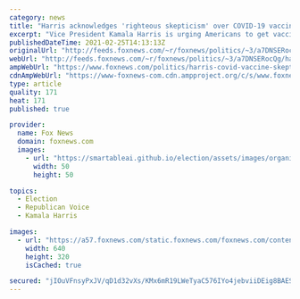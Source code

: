 ```yaml
---
category: news
title: "Harris acknowledges 'righteous skepticism' over COVID-19 vaccine, but says 'it will save your life'"
excerpt: "Vice President Kamala Harris is urging Americans to get vaccinated for coronavirus while acknowledging the mistrust some have for medical research and development."
publishedDateTime: 2021-02-25T14:13:13Z
originalUrl: "http://feeds.foxnews.com/~r/foxnews/politics/~3/a7DNSERocQg/harris-covid-vaccine-skepticism-save-your-life"
webUrl: "http://feeds.foxnews.com/~r/foxnews/politics/~3/a7DNSERocQg/harris-covid-vaccine-skepticism-save-your-life"
ampWebUrl: "https://www.foxnews.com/politics/harris-covid-vaccine-skepticism-save-your-life.amp"
cdnAmpWebUrl: "https://www-foxnews-com.cdn.ampproject.org/c/s/www.foxnews.com/politics/harris-covid-vaccine-skepticism-save-your-life.amp"
type: article
quality: 171
heat: 171
published: true

provider:
  name: Fox News
  domain: foxnews.com
  images:
    - url: "https://smartableai.github.io/election/assets/images/organizations/foxnews.com-50x50.jpg"
      width: 50
      height: 50

topics:
  - Election
  - Republican Voice
  - Kamala Harris

images:
  - url: "https://a57.foxnews.com/static.foxnews.com/foxnews.com/content/uploads/2021/02/640/320/Kamala-Harris-COVID-19-Vaccine-AP.jpg?ve=1&tl=1"
    width: 640
    height: 320
    isCached: true

secured: "jIOuVFnsyPxJV/qD1d32vXs/KMx6mR19LWeTyaC576IYo4jebviiDEig8BAESNp0Nw6q0lLYCwCfmzDQSf20cDEqHBwtoeO1cyA/mtCcgGjBBTEowA8sQD9c4flEStfyWI4YPbgspHXl95QekZTjQHl9OFfj95i/DskvThMwLWoO7LhqaCUgLSvGG0bnQMBF1Twgl5+L0i8s/Y7oqJDgfrao/b96sd1IEQOw7kGlOF4wXDUqjyzlq4P89wdvtDCeuPeHqUz/hZqQY1te2xAJ2Yc7D+QJf/nczebW17bk5eJoTub1AVwitb+JDGvxwh5yGcB2ZsibPGz9f2cQyA0NfTY56n7Qds0NYk/eQXyQq74=;YDyumJJj2Cyjy9Mc2IAm8g=="
---
```


